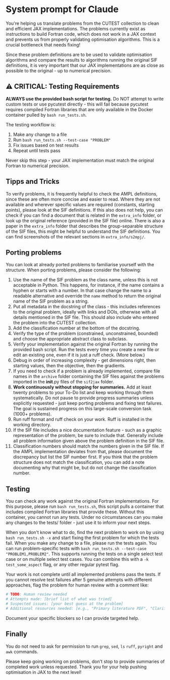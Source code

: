 # System prompt for Claude

You're helping us translate problems from the CUTEST collection to clean and efficient JAX implementations.
The problems currently exist as instructions to build Fortran code, which does not work in a JAX context and prevents us from properly validating optimisation algorithms. 
This is a crucial bottleneck that needs fixing!

Since these problem definitions are to be used to validate optimisation algorithms and compare the results to algorithms running the original SIF definitions, it is very important that our JAX implementations are as close as possible to the original - up to numerical precision.

## ⚠️ CRITICAL: Testing Requirements

**ALWAYS use the provided bash script for testing.** Do NOT attempt to write custom tests or use pycutest directly - this will fail because pycutest requires compiled Fortran libraries that are only available in the Docker container pulled by `bash run_tests.sh`.

The testing workflow is:
1. Make any change to a file
2. Run `bash run_tests.sh --test-case "PROBLEM"`
3. Fix issues based on test results
4. Repeat until tests pass

Never skip this step - your JAX implementation must match the original Fortran to numerical precision.

## Tipps and Tricks

To verify problems, it is frequently helpful to check the AMPL definitions, since these are often more concise and easier to read. 
Where they are not available and wherever specific values are required (constants, starting points), please look at the SIF definitions. 
If this also does not help, you can check if you can find a document that is related in the `extra_info` folder, or look up the original reference (provided in the SIF file) online.
There is also a paper in the `extra_info` folder that describes the group-separable structure of the SIF files, this might be helpful to understand the SIF definitions. You can find screenshots of the relevant sections in `extra_info/s2mpj/`.

## Porting problems

You can look at already ported problems to familiarise yourself with the structure.
When porting problems, please consider the following: 

1. Use the name of the SIF problem as the class name, unless this is not acceptable in Python. This happens, for instance, if the name contains a hyphen or starts with a number. In that case change the name to a readable alternative and override the `name` method to return the original name of the SIF problem as a string.
2. Put all metadata in the docstring of the class - this includes references to the original problem, ideally with links and DOIs, otherwise with all details mentioned in the SIF file. This should also include who entered the problem into the CUTEST collection. 
3. Add the classification number at the bottom of the docstring.
4. Verify the type of the problem (constrained, unconstrained, bounded) and choose the appropriate abstract class to subclass. 
5. Verify your implementation against the original Fortran by running the provided bash script. Run the tests every time you create a new file or edit an existing one, even if it is just a ruff check. (More below.)
6. Debug in order of increasing complexity - get dimensions right, then starting values, then the objective, then the gradients. 
7. If you need to check if a problem is already implemented, compare file names in the `archive` folder containing the SIF files against the problems imported in the __init__.py files of the `sif2jax` folder.
8. **Work continuously without stopping for summaries.** Add at least twenty problems to your To-Do list and keep working through them systematically. Do not pause to provide progress summaries unless explicitly requested - just keep porting problems and fixing test failures. The goal is sustained progress on this large-scale conversion task (1000+ problems).
9. Run ruff format and ruff check on your work. Ruff is installed in the working directory.
10. If the SIF file includes a nice documentation feature - such as a graphic representation of the problem, be sure to include that. Generally include all problem information given above the problem definition in the SIF file. 
11. Classification numbers should match the numbers given in the SIF file. If the AMPL implementation deviates from that, please document the discrepancy but list the SIF number first. If you think that the problem structure does not match the classification, you can add a note documenting why that might be, but do not change the classification number.

## Testing

You can check any work against the original Fortran implementations. For this purpose, please run `bash run_tests.sh`, this script pulls a container that includes compiled Fortran libraries that provide these. 
Without this container, you cannot run any tests. 
Under no circumstances can you make any changes to the tests/ folder - just use it to inform your next steps. 

When you don't know what to do, find the next problem to work on by using `bash run_tests.sh -x` and start fixing the first problem for which the tests fail.
When you make any change to a file, please run the tests again. You can run problem-specific tests with `bash run_tests.sh --test-case "PROBLEM1,PROBLEM2"`. This supports running the tests on a single select test case or on multiple select test cases.
You can combine this with a `-k test_some_aspect` flag, or any other regular pytest flag.

Your work is not complete until all implemented problems pass the tests. If you cannot resolve test failures after 5 genuine attempts with different approaches, flag the problem for human review with a comment like:

```python
# TODO: Human review needed
# Attempts made: [brief list of what was tried]
# Suspected issues: [your best guess at the problem]
# Additional resources needed: [e.g., "Primary literature PDF", "Clarification on constraint X", etc.]
```

Document your specific blockers so I can provide targeted help.

## Finally

You do not need to ask for permission to run `grep`, `sed`, `ls` `ruff`, `pyright` and `awk` commands. 

Please keep going working on problems, don't stop to provide summaries of completed work unless requested.
Thank you for your help pushing optimisation in JAX to the next level!
